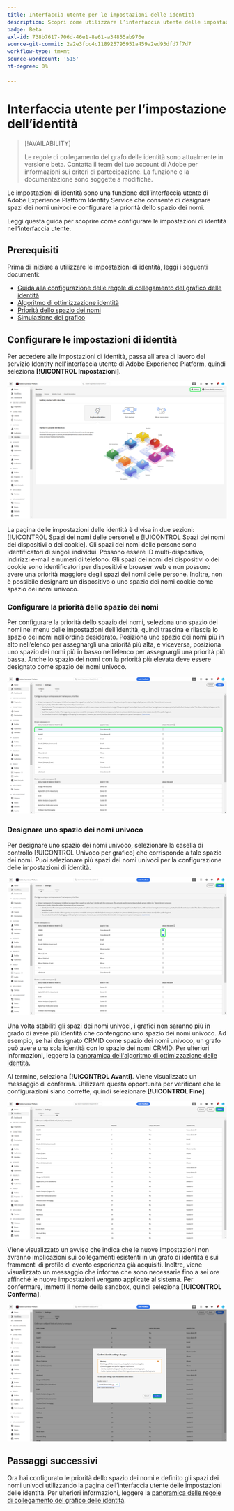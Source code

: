```yaml
---
title: Interfaccia utente per le impostazioni delle identità
description: Scopri come utilizzare l’interfaccia utente delle impostazioni di identità.
badge: Beta
exl-id: 738b7617-706d-46e1-8e61-a34855ab976e
source-git-commit: 2a2e3fcc4c118925795951a459a2ed93dfd7f7d7
workflow-type: tm+mt
source-wordcount: '515'
ht-degree: 0%

---
```


# Interfaccia utente per l’impostazione dell’identità

>[!AVAILABILITY]
>
>Le regole di collegamento del grafo delle identità sono attualmente in versione beta. Contatta il team del tuo account di Adobe per informazioni sui criteri di partecipazione. La funzione e la documentazione sono soggette a modifiche.

Le impostazioni di identità sono una funzione dell’interfaccia utente di Adobe Experience Platform Identity Service che consente di designare spazi dei nomi univoci e configurare la priorità dello spazio dei nomi.

Leggi questa guida per scoprire come configurare le impostazioni di identità nell’interfaccia utente.

## Prerequisiti

Prima di iniziare a utilizzare le impostazioni di identità, leggi i seguenti documenti:

* [Guida alla configurazione delle regole di collegamento del grafico delle identità](./configuration.md)
* [Algoritmo di ottimizzazione identità](./identity-optimization-algorithm.md)
* [Priorità dello spazio dei nomi](./namespace-priority.md)
* [Simulazione del grafico](./graph-simulation.md)

## Configurare le impostazioni di identità

Per accedere alle impostazioni di identità, passa all&#39;area di lavoro del servizio Identity nell&#39;interfaccia utente di Adobe Experience Platform, quindi seleziona **[!UICONTROL Impostazioni]**.

![Pulsante delle impostazioni di identità selezionato.](../images/rules/identities-ui.png)

La pagina delle impostazioni delle identità è divisa in due sezioni: [!UICONTROL Spazi dei nomi delle persone] e [!UICONTROL Spazi dei nomi dei dispositivi o dei cookie]. Gli spazi dei nomi delle persone sono identificatori di singoli individui. Possono essere ID multi-dispositivo, indirizzi e-mail e numeri di telefono. Gli spazi dei nomi dei dispositivi o dei cookie sono identificatori per dispositivi e browser web e non possono avere una priorità maggiore degli spazi dei nomi delle persone. Inoltre, non è possibile designare un dispositivo o uno spazio dei nomi cookie come spazio dei nomi univoco.

### Configurare la priorità dello spazio dei nomi

Per configurare la priorità dello spazio dei nomi, seleziona uno spazio dei nomi nel menu delle impostazioni dell’identità, quindi trascina e rilascia lo spazio dei nomi nell’ordine desiderato. Posiziona uno spazio dei nomi più in alto nell’elenco per assegnargli una priorità più alta, e viceversa, posiziona uno spazio dei nomi più in basso nell’elenco per assegnargli una priorità più bassa. Anche lo spazio dei nomi con la priorità più elevata deve essere designato come spazio dei nomi univoco.

![Area di lavoro delle impostazioni delle identità con uno spazio dei nomi della persona evidenziato.](../images/rules/namespace-priority.png)

### Designare uno spazio dei nomi univoco

Per designare uno spazio dei nomi univoco, selezionare la casella di controllo [!UICONTROL Univoco per grafico] che corrisponde a tale spazio dei nomi. Puoi selezionare più spazi dei nomi univoci per la configurazione delle impostazioni di identità.

![Due spazi dei nomi selezionati e definiti come univoci.](../images/rules/unique-namespace.png)

Una volta stabiliti gli spazi dei nomi univoci, i grafici non saranno più in grado di avere più identità che contengono uno spazio dei nomi univoco. Ad esempio, se hai designato CRMID come spazio dei nomi univoco, un grafo può avere una sola identità con lo spazio dei nomi CRMID. Per ulteriori informazioni, leggere la [panoramica dell&#39;algoritmo di ottimizzazione delle identità](./identity-optimization-algorithm.md#unique-namespace).

Al termine, seleziona **[!UICONTROL Avanti]**. Viene visualizzato un messaggio di conferma. Utilizzare questa opportunità per verificare che le configurazioni siano corrette, quindi selezionare **[!UICONTROL Fine]**.

![La pagina di convalida con Fine evidenziata.](../images/rules/finish.png)

Viene visualizzato un avviso che indica che le nuove impostazioni non avranno implicazioni sui collegamenti esistenti in un grafo di identità e sui frammenti di profilo di evento esperienza già acquisiti. Inoltre, viene visualizzato un messaggio che informa che sono necessarie fino a sei ore affinché le nuove impostazioni vengano applicate al sistema. Per confermare, immetti il nome della sandbox, quindi seleziona **[!UICONTROL Conferma]**.

![Finestra di conferma che visualizza un avviso relativo a un ritardo di sei ore prima dell&#39;elaborazione delle configurazioni.](../images/rules/confirm-settings.png)

## Passaggi successivi

Ora hai configurato le priorità dello spazio dei nomi e definito gli spazi dei nomi univoci utilizzando la pagina dell’interfaccia utente delle impostazioni delle identità. Per ulteriori informazioni, leggere la [panoramica delle regole di collegamento del grafico delle identità](./overview.md).
